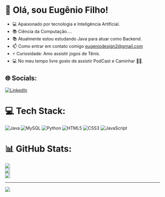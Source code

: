 # 👋 Olá, sou Eugênio Filho!
- 💻 Apaixonado por tecnologia e Inteligência Artificial.
- 📚 Ciência da Computação....
- 📚 Atualmente estou estudando Java para atuar como Backend.
- 📫 Como entrar em contato comigo eugeniodesign2@gmail.com
- ⚡ Curiosidade: Amo assistir jogos de Tênis.
- 💻 No meu tempo livre gosto de assistir PodCast e Caminhar 🏃‍♂️.




## 🌐 Socials:
[![LinkedIn](https://img.shields.io/badge/LinkedIn-%230077B5.svg?logo=linkedin&logoColor=white)](https://linkedin.com/in/https://www.linkedin.com/in/eug%C3%AAnio-filho-366946231/)

# 💻 Tech Stack:
![Java](https://img.shields.io/badge/java-%23ED8B00.svg?style=for-the-badge&logo=openjdk&logoColor=white) ![MySQL](https://img.shields.io/badge/mysql-4479A1.svg?style=for-the-badge&logo=mysql&logoColor=white) ![Python](https://img.shields.io/badge/python-3670A0?style=for-the-badge&logo=python&logoColor=ffdd54) ![HTML5](https://img.shields.io/badge/html5-%23E34F26.svg?style=for-the-badge&logo=html5&logoColor=white) ![CSS3](https://img.shields.io/badge/css3-%231572B6.svg?style=for-the-badge&logo=css3&logoColor=white) ![JavaScript](https://img.shields.io/badge/javascript-%23323330.svg?style=for-the-badge&logo=javascript&logoColor=%23F7DF1E)
# 📊 GitHub Stats:
![](https://github-readme-stats.vercel.app/api?username=EugenioAds&theme=dark&hide_border=true&include_all_commits=false&count_private=false)<br/>
![](https://github-readme-streak-stats.herokuapp.com/?user=EugenioAds&theme=dark&hide_border=true)<br/>
![](https://github-readme-stats.vercel.app/api/top-langs/?username=EugenioAds&theme=dark&hide_border=true&include_all_commits=false&count_private=false&layout=compact)

---
[![](https://visitcount.itsvg.in/api?id=EugenioAds&icon=0&color=0)](https://visitcount.itsvg.in)

<!-- Proudly created with GPRM ( https://gprm.itsvg.in ) -->


<!---
EugenioAds/EugenioAds is a ✨ special ✨ repository because its `README.md` (this file) appears on your GitHub profile.
You can click the Preview link to take a look at your changes.
--->
